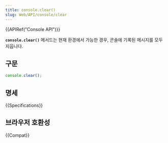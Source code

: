 ```yaml
---
title: console.clear()
slug: Web/API/console/clear
---
```


{{APIRef("Console API")}}

**`console.clear()`** 메서드는 현재 환경에서 가능한 경우, 콘솔에 기록된 메시지를 모두 지웁니다.

## 구문

```js
console.clear();
```

## 명세

{{Specifications}}

## 브라우저 호환성

{{Compat}}
